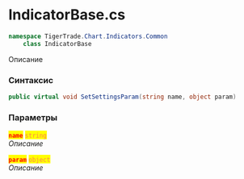 
# IndicatorBase.cs
```csharp
namespace TigerTrade.Chart.Indicators.Common  
    class IndicatorBase
```

Описание

### Синтаксис
```csharp
public virtual void SetSettingsParam(string name, object param)
```

### Параметры  
<mark style="color:red;">**`name`**</mark> <mark style="color:coral;">`string`</mark>  
 *Описание*  
  
<mark style="color:red;">**`param`**</mark> <mark style="color:coral;">`object`</mark>  
 *Описание*  
  

                    
                    